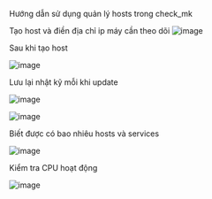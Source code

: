Hướng dẫn sử dụng quản lý hosts trong check_mk

Tạo host và điền địa chỉ ip máy cần theo dõi
![image](https://user-images.githubusercontent.com/62273292/165695615-b5bfc3e1-0386-4607-91f4-3f8c64134195.png)

Sau khi tạo host

![image](https://user-images.githubusercontent.com/62273292/165695741-9abdae60-5f46-4f55-ad75-d9b39e04c1fb.png)

Lưu lại nhật kỹ mỗi khi update

![image](https://user-images.githubusercontent.com/62273292/165698599-5bae5817-5cb3-46d2-afba-35b7f818b37f.png)

![image](https://user-images.githubusercontent.com/62273292/165698669-4e7d34ff-b4b9-438a-bd35-245fec32de5a.png)

Biết được có bao nhiêu hosts và services

![image](https://user-images.githubusercontent.com/62273292/165699881-b60afc28-44b5-45d6-b64b-cbe996ad613a.png)

Kiểm tra CPU hoạt động

![image](https://user-images.githubusercontent.com/62273292/165700203-9ebcf26c-4cda-4b62-8a43-f12062407674.png)
















